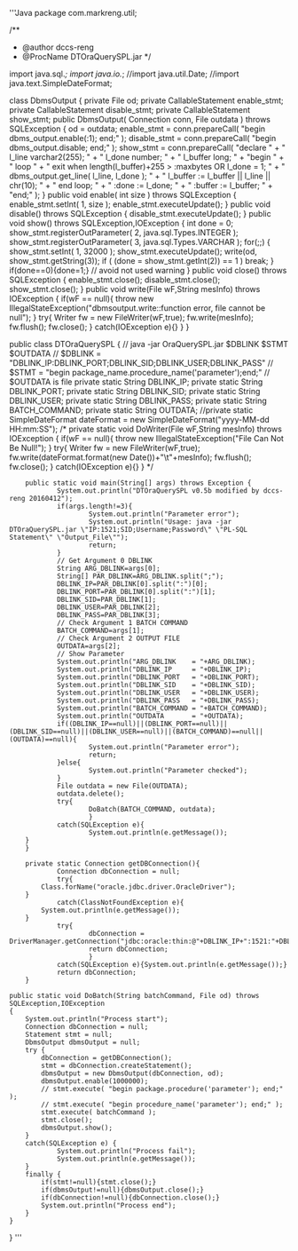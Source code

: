 '''Java
package com.markreng.util; 

/** 
 * @author dccs-reng 
 * @ProcName DTOraQuerySPL.jar 
 */ 

import java.sql.*; 
import java.io.*; 
//import java.util.Date; 
//import java.text.SimpleDateFormat; 

class DbmsOutput { 
        private File od; 
        private CallableStatement enable_stmt; 
        private CallableStatement disable_stmt; 
        private CallableStatement show_stmt; 
        public DbmsOutput( Connection conn, File outdata ) throws SQLException 
        { 
                od = outdata; 
            enable_stmt  = conn.prepareCall( "begin dbms_output.enable(:1); end;" ); 
            disable_stmt = conn.prepareCall( "begin dbms_output.disable; end;" ); 
            show_stmt = conn.prepareCall( 
                  "declare " + 
                  "    l_line varchar2(255); " + 
                  "    l_done number; " + 
                  "    l_buffer long; " + 
                  "begin " + 
                  "  loop " + 
                  "    exit when length(l_buffer)+255 > :maxbytes OR l_done = 1; " + 
                  "    dbms_output.get_line( l_line, l_done ); " + 
                  "    l_buffer := l_buffer || l_line || chr(10); " + 
                  "  end loop; " + 
                  " :done := l_done; " + 
                  " :buffer := l_buffer; " + 
                  "end;" ); 
        } 
        public void enable( int size ) throws SQLException 
        { 
            enable_stmt.setInt( 1, size ); 
            enable_stmt.executeUpdate(); 
        } 
        public void disable() throws SQLException 
        { 
            disable_stmt.executeUpdate(); 
        } 
        public void show() throws SQLException,IOException 
        { 
                int done = 0; 
            show_stmt.registerOutParameter( 2, java.sql.Types.INTEGER ); 
            show_stmt.registerOutParameter( 3, java.sql.Types.VARCHAR ); 
            for(;;) 
            { 
                show_stmt.setInt( 1, 32000 ); 
                show_stmt.executeUpdate(); 
                write(od, show_stmt.getString(3)); 
                if ( (done = show_stmt.getInt(2)) == 1 ) break; 
            } 
            if(done==0){done=1;} // avoid not used warning 
        } 
        public void close() throws SQLException 
        { 
            enable_stmt.close(); 
            disable_stmt.close(); 
            show_stmt.close(); 
        } 
        public void write(File wF,String mesInfo) throws IOException 
        { 
        if(wF == null){ 
            throw new IllegalStateException("dbmsoutput.write::function error, file cannot be null"); 
        } 
        try{ 
                Writer fw = new FileWriter(wF,true); 
            fw.write(mesInfo); 
            fw.flush(); 
            fw.close(); 
        } 
        catch(IOException e){} 
        } 
} 

public class DTOraQuerySPL { 
    // java -jar OraQuerySPL.jar $DBLINK $STMT $OUTDATA 
    // $DBLINK = "DBLINK_IP:DBLINK_PORT;DBLINK_SID;DBLINK_USER;DBLINK_PASS"
    // $STMT = "begin package_name.procedure_name('parameter');end;" 
    // $OUTDATA is file 
        private static String DBLINK_IP; 
    private static String DBLINK_PORT; 
        private static String DBLINK_SID; 
        private static String DBLINK_USER; 
        private static String DBLINK_PASS; 
        private static String BATCH_COMMAND; 
        private static String OUTDATA; 
        //private static SimpleDateFormat dateFormat = new SimpleDateFormat("yyyy-MM-dd HH:mm:SS"); 
        /* 
    private static void DoWriter(File wF,String mesInfo) throws IOException { 
        if(wF == null){ 
            throw new IllegalStateException("File Can Not Be Null!"); 
        } 
        try{ 
            Writer fw = new FileWriter(wF,true); 
            fw.write(dateFormat.format(new Date())+"\t"+mesInfo); 
            fw.flush(); 
            fw.close(); 
        } 
        catch(IOException e){} 
    } 
    */ 
    
        public static void main(String[] args) throws Exception { 
                System.out.println("DTOraQuerySPL v0.5b modified by dccs-reng 20160412"); 
                if(args.length!=3){ 
                        System.out.println("Parameter error"); 
                        System.out.println("Usage: java -jar DTOraQuerySPL.jar \"IP:1521;SID;Username;Password\" \"PL-SQL Statement\" \"Output_File\""); 
                        return; 
                } 
                // Get Argument 0 DBLINK 
                String ARG_DBLINK=args[0];                 
                String[] PAR_DBLINK=ARG_DBLINK.split(";"); 
                DBLINK_IP=PAR_DBLINK[0].split(":")[0];                 
                DBLINK_PORT=PAR_DBLINK[0].split(":")[1];                 
                DBLINK_SID=PAR_DBLINK[1];                 
                DBLINK_USER=PAR_DBLINK[2];                 
                DBLINK_PASS=PAR_DBLINK[3];         
                // Check Argument 1 BATCH COMMAND 
                BATCH_COMMAND=args[1]; 
                // Check Argument 2 OUTPUT FILE 
                OUTDATA=args[2]; 
                // Show Parameter 
                System.out.println("ARG_DBLINK    = "+ARG_DBLINK); 
                System.out.println("DBLINK_IP     = "+DBLINK_IP); 
                System.out.println("DBLINK_PORT   = "+DBLINK_PORT); 
                System.out.println("DBLINK_SID    = "+DBLINK_SID);
                System.out.println("DBLINK_USER   = "+DBLINK_USER); 
                System.out.println("DBLINK_PASS   = "+DBLINK_PASS); 
                System.out.println("BATCH_COMMAND = "+BATCH_COMMAND); 
                System.out.println("OUTDATA       = "+OUTDATA); 
                if((DBLINK_IP==null)||(DBLINK_PORT==null)||(DBLINK_SID==null)||(DBLINK_USER==null)||(BATCH_COMMAND)==null||(OUTDATA)==null){ 
                        System.out.println("Parameter error"); 
                        return; 
                }else{ 
                        System.out.println("Parameter checked"); 
                } 
                File outdata = new File(OUTDATA); 
                outdata.delete(); 
                try{ 
                        DoBatch(BATCH_COMMAND, outdata); 
                        } 
                catch(SQLException e){ 
                        System.out.println(e.getMessage()); 
        } 
        } 

        private static Connection getDBConnection(){ 
                Connection dbConnection = null; 
                try{ 
            Class.forName("oracle.jdbc.driver.OracleDriver"); 
        } 
                catch(ClassNotFoundException e){ 
            System.out.println(e.getMessage()); 
        } 
                try{ 
                        dbConnection = DriverManager.getConnection("jdbc:oracle:thin:@"+DBLINK_IP+":1521:"+DBLINK_SID,DBLINK_USER,DBLINK_PASS);
                        return dbConnection; 
                        } 
                catch(SQLException e){System.out.println(e.getMessage());} 
                return dbConnection; 
        } 

    public static void DoBatch(String batchCommand, File od) throws SQLException,IOException 
    { 
        System.out.println("Process start"); 
        Connection dbConnection = null; 
        Statement stmt = null; 
        DbmsOutput dbmsOutput = null; 
        try { 
            dbConnection = getDBConnection(); 
            stmt = dbConnection.createStatement(); 
            dbmsOutput = new DbmsOutput(dbConnection, od); 
            dbmsOutput.enable(1000000); 
            // stmt.execute( "begin package.procedure('parameter'); end;" ); 
            // stmt.execute( "begin procedure_name('parameter'); end;" ); 
            stmt.execute( batchCommand ); 
            stmt.close(); 
            dbmsOutput.show(); 
        } 
        catch(SQLException e) { 
                System.out.println("Process fail"); 
                System.out.println(e.getMessage()); 
        } 
        finally { 
            if(stmt!=null){stmt.close();} 
            if(dbmsOutput!=null){dbmsOutput.close();} 
            if(dbConnection!=null){dbConnection.close();} 
            System.out.println("Process end"); 
        } 
    } 
}
'''
